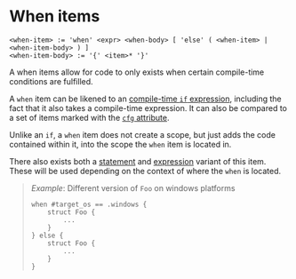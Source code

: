 # When items
```
<when-item> := 'when' <expr> <when-body> [ 'else' ( <when-item> | <when-item-body> ) ]
<when-item-body> := '{' <item>* '}'
```

A when items allow for code to only exists when certain compile-time conditions are fulfilled.

A `when` item can be likened to an [compile-time `if` expression], including the fact that it also takes a compile-time expression.
It can also be compared to a set of items marked with the [`cfg` attribute].

Unlike an `if`, a `when` item does not create a scope, but just adds the code contained within it, into the scope the `when` item is located in.

There also exists both a [statement] and [expression] variant of this item.
These will be used depending on the context of where the `when` is located.

> _Example_: Different version of `Foo` on windows platforms
> ```
> when #target_os == .windows {
>     struct Foo {
>         ...
>     }
> } else {
>     struct Foo {
>         ...
>     }
> }
> ```

[`cfg` attribute]:              ../attributes/conditional-compilation.md#cfg-
[statement]:                    ../statements/when-statement.md "Todo: does not exists yet"
[expression]:                   ../expressions/when-expressions.md
[compile-time `if` expression]: ../expressions/if-expressions.md#compile-time- "Todo: Section does not exists yet"

